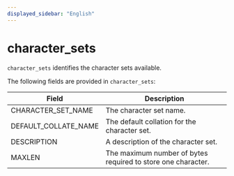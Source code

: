 ```yaml
---
displayed_sidebar: "English"
---
```


# character_sets

`character_sets` identifies the character sets available.

The following fields are provided in `character_sets`:

| **Field**            | **Description**                                              |
| -------------------- | ------------------------------------------------------------ |
| CHARACTER_SET_NAME   | The character set name.                                      |
| DEFAULT_COLLATE_NAME | The default collation for the character set.                 |
| DESCRIPTION          | A description of the character set.                          |
| MAXLEN               | The maximum number of bytes required to store one character. |
